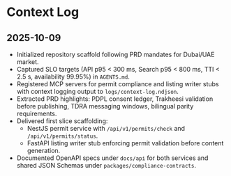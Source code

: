 # Context Log

## 2025-10-09

- Initialized repository scaffold following PRD mandates for Dubai/UAE market.
- Captured SLO targets (API p95 < 300 ms, Search p95 < 800 ms, TTI < 2.5 s, availability 99.95%) in `AGENTS.md`.
- Registered MCP servers for permit compliance and listing writer stubs with context logging output to `logs/context-log.ndjson`.
- Extracted PRD highlights: PDPL consent ledger, Trakheesi validation before publishing, TDRA messaging windows, bilingual parity requirements.
- Delivered first slice scaffolding:
  - NestJS permit service with `/api/v1/permits/check` and `/api/v1/permits/status`.
  - FastAPI listing writer stub enforcing permit validation before content generation.
- Documented OpenAPI specs under `docs/api` for both services and shared JSON Schemas under `packages/compliance-contracts`.

